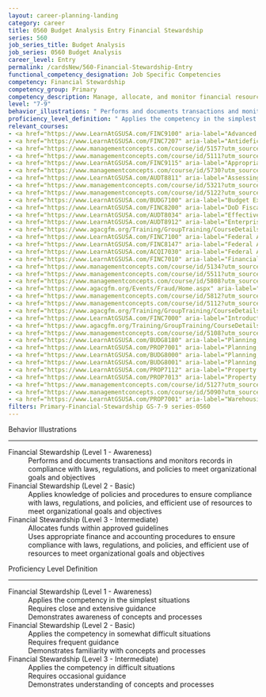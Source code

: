 ```yaml
---
layout: career-planning-landing
category: career
title: 0560 Budget Analysis Entry Financial Stewardship
series: 560
job_series_title: Budget Analysis
job_series: 0560 Budget Analysis
career_level: Entry
permalink: /cardsNew/560-Financial-Stewardship-Entry
functional_competency_designation: Job Specific Competencies
competency: Financial Stewardship
competency_group: Primary
competency_description: Manage, allocate, and monitor financial resources in compliance with laws, regulations, and policies, with sufficient transparency and appropriate internal controls to ensure these resources are efficiently applied to meet organizational goals and objectives, while considering the Federal Government's fiduciary duty to the Nation.
level: "7-9"
behavior_illustrations: " Performs and documents transactions and monitors records in compliance with laws, regulations, and policies to meet organizational goals and objectives ?  Applies knowledge of policies and procedures to ensure compliance with laws, regulations, and policies, and efficient use of resources to meet organizational goals and objectives ?  Allocates funds within approved guidelines  Uses appropriate finance and accounting procedures to ensure compliance with laws, regulations, and policies, and efficient use of resources to meet organizational goals and objectives"
proficiency_level_definition: " Applies the competency in the simplest situations  Requires close and extensive guidance  Demonstrates awareness of concepts and processes ?  Applies the competency in somewhat difficult situations  Requires frequent guidance  Demonstrates familiarity with concepts and processes ?  Applies the competency in difficult situations  Requires occasional guidance  Demonstrates understanding of concepts and processes"
relevant_courses: 
- <a href="https://www.LearnAtGSUSA.com/FINC9100" aria-label="Advanced Appropriations Law (FINC9100) - https://www.LearnAtGSUSA.com/FINC9100">Advanced Appropriations Law (FINC9100)</a>, Graduate School USA (GSUSA)
- <a href="https://www.LearnAtGSUSA.com/FINC7207" aria-label="Antideficiency Act (FINC7207) - https://www.LearnAtGSUSA.com/FINC7207">Antideficiency Act (FINC7207)</a>, Graduate School USA (GSUSA)
- <a href="https://www.managementconcepts.com/course/id/5157?utm_source=CFOportal&utm_medium=listing&utm_campaign=CFOTTEP&utm_id=23FM" aria-label="Appropriations Law Refresher and Update - https://www.managementconcepts.com/course/id/5157?utm_source=CFOportal&utm_medium=listing&utm_campaign=CFOTTEP&utm_id=23FM">Appropriations Law Refresher and Update</a>, Management Concepts
- <a href="https://www.managementconcepts.com/course/id/5111?utm_source=CFOportal&utm_medium=listing&utm_campaign=CFOTTEP&utm_id=23FM" aria-label="Appropriations Law Seminar - https://www.managementconcepts.com/course/id/5111?utm_source=CFOportal&utm_medium=listing&utm_campaign=CFOTTEP&utm_id=23FM">Appropriations Law Seminar</a>, Management Concepts
- <a href="https://www.LearnAtGSUSA.com/FINC9115" aria-label="Appropriations Law for Reimbursements, Revolving Funds and User Fees (FINC9115) - https://www.LearnAtGSUSA.com/FINC9115">Appropriations Law for Reimbursements, Revolving Funds and User Fees (FINC9115)</a>, Graduate School USA (GSUSA)
- <a href="https://www.managementconcepts.com/course/id/5730?utm_source=CFOportal&utm_medium=listing&utm_campaign=CFOTTEP&utm_id=23FM" aria-label="Army PPBES Workshop - https://www.managementconcepts.com/course/id/5730?utm_source=CFOportal&utm_medium=listing&utm_campaign=CFOTTEP&utm_id=23FM">Army PPBES Workshop</a>, Management Concepts
- <a href="https://www.LearnAtGSUSA.com/AUDT8811" aria-label="Assessing Financial Related Activities and Controls (AUDT8811) - https://www.LearnAtGSUSA.com/AUDT8811">Assessing Financial Related Activities and Controls (AUDT8811)</a>, Graduate School USA (GSUSA)
- <a href="https://www.managementconcepts.com/course/id/5321?utm_source=CFOportal&utm_medium=listing&utm_campaign=CFOTTEP&utm_id=23FM" aria-label="Budget Analyst's Essential Guide to Formulation, Justification, and Execution - https://www.managementconcepts.com/course/id/5321?utm_source=CFOportal&utm_medium=listing&utm_campaign=CFOTTEP&utm_id=23FM">Budget Analyst's Essential Guide to Formulation, Justification, and Execution</a>, Management Concepts
- <a href="https://www.managementconcepts.com/course/id/5122?utm_source=CFOportal&utm_medium=listing&utm_campaign=CFOTTEP&utm_id=23FM" aria-label="Budget Execution - https://www.managementconcepts.com/course/id/5122?utm_source=CFOportal&utm_medium=listing&utm_campaign=CFOTTEP&utm_id=23FM">Budget Execution</a>, Management Concepts
- <a href="https://www.LearnAtGSUSA.com/BUDG7100" aria-label="Budget Execution (BUDG7100) - https://www.LearnAtGSUSA.com/BUDG7100">Budget Execution (BUDG7100)</a>, Graduate School USA (GSUSA)
- <a href="https://www.LearnAtGSUSA.com/FINC8200" aria-label="DoD Fiscal Law Principles (FINC8200) - https://www.LearnAtGSUSA.com/FINC8200">DoD Fiscal Law Principles (FINC8200)</a>, Graduate School USA (GSUSA)
- <a href="https://www.LearnAtGSUSA.com/AUDT8034" aria-label="Effective Audit Resolution, Follow-up and Implementation (AUDT8034) - https://www.LearnAtGSUSA.com/AUDT8034">Effective Audit Resolution, Follow-up and Implementation (AUDT8034)</a>, Graduate School USA (GSUSA)
- <a href="https://www.LearnAtGSUSA.com/AUDT8912" aria-label="Enterprise Risk Management&#58; Executive Seminar (AUDT8912) - https://www.LearnAtGSUSA.com/AUDT8912">Enterprise Risk Management&#58; Executive Seminar (AUDT8912)</a>, Graduate School USA (GSUSA)
- <a href="https://www.agacgfm.org/Training/GroupTraining/CourseDetails.aspx?ID=24" aria-label="FASAB Overview and Update - https://www.agacgfm.org/Training/GroupTraining/CourseDetails.aspx?ID=24">FASAB Overview and Update</a>, AGA
- <a href="https://www.LearnAtGSUSA.com/FINC7100" aria-label="Federal Appropriations Law (FINC7100) - https://www.LearnAtGSUSA.com/FINC7100">Federal Appropriations Law (FINC7100)</a>, Graduate School USA (GSUSA)
- <a href="https://www.LearnAtGSUSA.com/FINC8147" aria-label="Federal Appropriations Law Refresher and Update (FINC8147) - https://www.LearnAtGSUSA.com/FINC8147">Federal Appropriations Law Refresher and Update (FINC8147)</a>, Graduate School USA (GSUSA)
- <a href="https://www.LearnAtGSUSA.com/ACQI7030" aria-label="Federal Appropriations Law for Acquisition Professionals (ACQI7030) - https://www.LearnAtGSUSA.com/ACQI7030">Federal Appropriations Law for Acquisition Professionals (ACQI7030)</a>, Graduate School USA (GSUSA)
- <a href="https://www.LearnAtGSUSA.com/FINC7010" aria-label="Financial Management Bootcamp for New Federal Managers (FINC7010) - https://www.LearnAtGSUSA.com/FINC7010">Financial Management Bootcamp for New Federal Managers (FINC7010)</a>, Graduate School USA (GSUSA)
- <a href="https://www.managementconcepts.com/course/id/5134?utm_source=CFOportal&utm_medium=listing&utm_campaign=CFOTTEP&utm_id=23FM" aria-label="Financial Management of Revolving Funds and Reimbursables - https://www.managementconcepts.com/course/id/5134?utm_source=CFOportal&utm_medium=listing&utm_campaign=CFOTTEP&utm_id=23FM">Financial Management of Revolving Funds and Reimbursables</a>, Management Concepts
- <a href="https://www.managementconcepts.com/course/id/5511?utm_source=CFOportal&utm_medium=listing&utm_campaign=CFOTTEP&utm_id=23FM" aria-label="Fiscal Law in DoD - https://www.managementconcepts.com/course/id/5511?utm_source=CFOportal&utm_medium=listing&utm_campaign=CFOTTEP&utm_id=23FM">Fiscal Law in DoD</a>, Management Concepts
- <a href="https://www.managementconcepts.com/course/id/5808?utm_source=CFOportal&utm_medium=listing&utm_campaign=CFOTTEP&utm_id=23FM" aria-label="Intermediate Internal Control - https://www.managementconcepts.com/course/id/5808?utm_source=CFOportal&utm_medium=listing&utm_campaign=CFOTTEP&utm_id=23FM">Intermediate Internal Control</a>, Management Concepts
- <a href="https://www.agacgfm.org/Events/Fraud/Home.aspx" aria-label="Internal Control & Fraud Prevention Training - https://www.agacgfm.org/Events/Fraud/Home.aspx">Internal Control & Fraud Prevention Training</a>, AGA
- <a href="https://www.managementconcepts.com/course/id/5812?utm_source=CFOportal&utm_medium=listing&utm_campaign=CFOTTEP&utm_id=23FM" aria-label="Internal Control Over Reporting&#58; Financial and Operational - https://www.managementconcepts.com/course/id/5812?utm_source=CFOportal&utm_medium=listing&utm_campaign=CFOTTEP&utm_id=23FM">Internal Control Over Reporting&#58; Financial and Operational</a>, Management Concepts
- <a href="https://www.managementconcepts.com/course/id/5112?utm_source=CFOportal&utm_medium=listing&utm_campaign=CFOTTEP&utm_id=23FM" aria-label="Internal Control&#58; Meeting Federal Requirements for Accountability - https://www.managementconcepts.com/course/id/5112?utm_source=CFOportal&utm_medium=listing&utm_campaign=CFOTTEP&utm_id=23FM">Internal Control&#58; Meeting Federal Requirements for Accountability</a>, Management Concepts
- <a href="https://www.agacgfm.org/Training/GroupTraining/CourseDetails.aspx?ID=32" aria-label="Internal Controls at the Operating Level&#58;  Practical Perspectives on Assessment, Evaluation and Reporting - https://www.agacgfm.org/Training/GroupTraining/CourseDetails.aspx?ID=32">Internal Controls at the Operating Level&#58;  Practical Perspectives on Assessment, Evaluation and Reporting</a>, AGA
- <a href="https://www.LearnAtGSUSA.com/FINC7000" aria-label="Introduction to Financial Management (FINC7000) - https://www.LearnAtGSUSA.com/FINC7000">Introduction to Financial Management (FINC7000)</a>, Graduate School USA (GSUSA)
- <a href="https://www.agacgfm.org/Training/GroupTraining/CourseDetails.aspx?ID=33" aria-label="Management's Responsibility for Enterprise Risk Management and Internal Controls - https://www.agacgfm.org/Training/GroupTraining/CourseDetails.aspx?ID=33">Management's Responsibility for Enterprise Risk Management and Internal Controls</a>, AGA
- <a href="https://www.managementconcepts.com/course/id/5108?utm_source=CFOportal&utm_medium=listing&utm_campaign=CFOTTEP&utm_id=23FM" aria-label="Overview of Internal Control Guidance - https://www.managementconcepts.com/course/id/5108?utm_source=CFOportal&utm_medium=listing&utm_campaign=CFOTTEP&utm_id=23FM">Overview of Internal Control Guidance</a>, Management Concepts
- <a href="https://www.LearnAtGSUSA.com/BUDG8180" aria-label="Planning, Budgeting and Performance Measurement (BUDG8180) - https://www.LearnAtGSUSA.com/BUDG8180">Planning, Budgeting and Performance Measurement (BUDG8180)</a>, Graduate School USA (GSUSA)
- <a href="https://www.LearnAtGSUSA.com/PROP7001" aria-label="Planning, Managing and Controlling a Personal Property Inventory (PROP7013) - https://www.LearnAtGSUSA.com/PROP7001">Planning, Managing and Controlling a Personal Property Inventory (PROP7013)</a>, Graduate School USA (GSUSA)
- <a href="https://www.LearnAtGSUSA.com/BUDG8000" aria-label="Planning, Programming, Budgeting and Execution (PPBE) (BUDG8000) - https://www.LearnAtGSUSA.com/BUDG8000">Planning, Programming, Budgeting and Execution (PPBE) (BUDG8000)</a>, Graduate School USA (GSUSA)
- <a href="https://www.LearnAtGSUSA.com/BUDG8001" aria-label="Planning, Programming, Budgeting and Execution (PPBE), Army (BUDG8001) - https://www.LearnAtGSUSA.com/BUDG8001">Planning, Programming, Budgeting and Execution (PPBE), Army (BUDG8001)</a>, Graduate School USA (GSUSA)
- <a href="https://www.LearnAtGSUSA.com/PROP7112" aria-label="Property Accountability&#58; The Life Cycle (PROP7112) - https://www.LearnAtGSUSA.com/PROP7112">Property Accountability&#58; The Life Cycle (PROP7112)</a>, Graduate School USA (GSUSA)
- <a href="https://www.LearnAtGSUSA.com/PROP7013" aria-label="Property Management for Custodial Officers (PROP7103) - https://www.LearnAtGSUSA.com/PROP7013">Property Management for Custodial Officers (PROP7103)</a>, Graduate School USA (GSUSA)
- <a href="https://www.managementconcepts.com/course/id/5127?utm_source=CFOportal&utm_medium=listing&utm_campaign=CFOTTEP&utm_id=23FM" aria-label="The Antideficiency Act - https://www.managementconcepts.com/course/id/5127?utm_source=CFOportal&utm_medium=listing&utm_campaign=CFOTTEP&utm_id=23FM">The Antideficiency Act</a>, Management Concepts
- <a href="https://www.managementconcepts.com/course/id/5090?utm_source=CFOportal&utm_medium=listing&utm_campaign=CFOTTEP&utm_id=23FM" aria-label="The Federal Budget Process - https://www.managementconcepts.com/course/id/5090?utm_source=CFOportal&utm_medium=listing&utm_campaign=CFOTTEP&utm_id=23FM">The Federal Budget Process</a>, Management Concepts
- <a href="https://www.LearnAtGSUSA.com/PROP7001" aria-label="Warehousing, Operations and Disposal (PROP7001) - https://www.LearnAtGSUSA.com/PROP7001">Warehousing, Operations and Disposal (PROP7001)</a>, Graduate School USA (GSUSA)
filters: Primary-Financial-Stewardship GS-7-9 series-0560
---
```


<div class="desktop:grid-col-6 margin-y-3">
  <div class="border-top-2 bg-white padding-3 shadow-5 height-full members-hover border-1px button-border border-top-blue radius-lg">
    <p class="text-bold label-color font-size-21">Behavior Illustrations</p>
    <hr class="hr-green"/>
    <dl class="text-base card-content-color"><dt>Financial Stewardship (Level 1 - Awareness)</dt><dd>Performs and documents transactions and monitors records in compliance with laws, regulations, and policies to meet organizational goals and objectives</dd><dt>Financial Stewardship (Level 2 - Basic)</dt><dd>Applies knowledge of policies and procedures to ensure compliance with laws, regulations, and policies, and efficient use of resources to meet organizational goals and objectives</dd><dt>Financial Stewardship (Level 3 - Intermediate)</dt><dd>Allocates funds within approved guidelines </dd><dd>Uses appropriate finance and accounting procedures to ensure compliance with laws, regulations, and policies, and efficient use of resources to meet organizational goals and objectives</dd></dl>
  </div>
</div>
<div class="desktop:grid-col-6 margin-y-3">
  <div class="border-top-2 bg-white padding-3 shadow-5 height-full members-hover border-1px button-border border-top-blue radius-lg">
    <p class="text-bold label-color font-size-21">Proficiency Level Definition</p>
     <hr class="hr-green"/>
    <dl class="text-base card-content-color"><dt>Financial Stewardship (Level 1 - Awareness)</dt><dd>Applies the competency in the simplest situations </dd><dd>Requires close and extensive guidance </dd><dd>Demonstrates awareness of concepts and processes</dd><dt>Financial Stewardship (Level 2 - Basic)</dt><dd>Applies the competency in somewhat difficult situations </dd><dd>Requires frequent guidance </dd><dd>Demonstrates familiarity with concepts and processes</dd><dt>Financial Stewardship (Level 3 - Intermediate)</dt><dd>Applies the competency in difficult situations </dd><dd>Requires occasional guidance </dd><dd>Demonstrates understanding of concepts and processes</dd></dl>
  </div>
</div>
